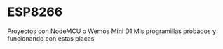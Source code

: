 # ESP8266
Proyectos con NodeMCU o Wemos Mini D1
Mis programillas probados y funcionando con estas placas
